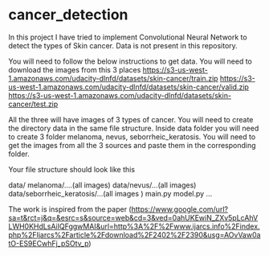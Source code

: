 # cancer_detection

In this project I have tried to implement Convolutional Neural Network to detect the types of Skin cancer. 
Data is not present in this repository.

You will need to follow the below instructions to get data.
You will need to download the images from this 3 places 
https://s3-us-west-1.amazonaws.com/udacity-dlnfd/datasets/skin-cancer/train.zip
https://s3-us-west-1.amazonaws.com/udacity-dlnfd/datasets/skin-cancer/valid.zip
https://s3-us-west-1.amazonaws.com/udacity-dlnfd/datasets/skin-cancer/test.zip

All the three will have images  of 3 types of cancer. You will need to create the directory data in the same file structure. 
Inside data folder you will need to create 3 folder melanoma, nevus, seborrheic_keratosis. You will need to get the images 
from all the 3 sources and paste them in the corresponding folder.

Your file structure should look like this 

data/ melanoma/....(all images)
data/nevus/...(all images)
data/seborrheic_keratosis/...(all images )
main.py
model.py
...


The work is inspired from the paper (https://www.google.com/url?sa=t&rct=j&q=&esrc=s&source=web&cd=3&ved=0ahUKEwiN_ZXv5pLcAhVLWH0KHdLsAiIQFggwMAI&url=http%3A%2F%2Fwww.ijarcs.info%2Findex.php%2FIjarcs%2Farticle%2Fdownload%2F2402%2F2390&usg=AOvVaw0atO-ES9ECwhFj_pSOtv_p)

